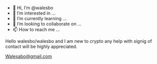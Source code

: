 - 👋 Hi, I’m @walesbo
- 👀 I’m interested in ...
- 🌱 I’m currently learning ...
- 💞️ I’m looking to collaborate on ...
- 📫 How to reach me ...

Hello walesbo/walesbo and I am new to crypto any help with signig of contact will be highly appreciated.

Walesabo@gmail.com


